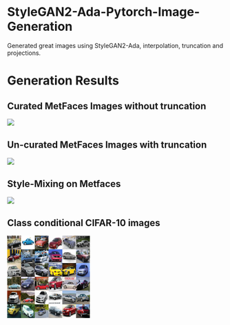 # StyleGAN2-Ada-Pytorch-Image-Generation
Generated great images using StyleGAN2-Ada,  interpolation, truncation and projections.

# Generation Results

## Curated MetFaces Images without truncation
![](results/gen_results/collage1.png)

## Un-curated MetFaces Images with truncation
![](results/gen_results/collage2.png)

## Style-Mixing on Metfaces
![](results/gen_results/grid.png)

## Class conditional CIFAR-10 images
![](results/gen_results/collage4.png)
